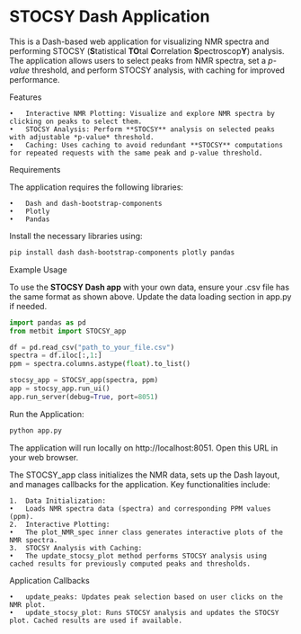 # **STOCSY Dash Application**

This is a Dash-based web application for visualizing NMR spectra and performing STOCSY (**S**tatistical **TO**tal **C**orrelation **S**pectroscop**Y**) analysis. The application allows users to select peaks from NMR spectra, set a *p-value* threshold, and perform STOCSY analysis, with caching for improved performance.

Features

	•	Interactive NMR Plotting: Visualize and explore NMR spectra by clicking on peaks to select them.
	•	STOCSY Analysis: Perform **STOCSY** analysis on selected peaks with adjustable *p-value* threshold.
	•	Caching: Uses caching to avoid redundant **STOCSY** computations for repeated requests with the same peak and p-value threshold.

Requirements

The application requires the following libraries:

	•	Dash and dash-bootstrap-components
	•	Plotly
	•	Pandas

Install the necessary libraries using:

```bash
pip install dash dash-bootstrap-components plotly pandas
```
Example Usage

To use the **STOCSY Dash app** with your own data, ensure your .csv file has the same format as shown above. Update the data loading section in app.py if needed.

```python
import pandas as pd
from metbit import STOCSY_app

df = pd.read_csv("path_to_your_file.csv")
spectra = df.iloc[:,1:]
ppm = spectra.columns.astype(float).to_list()

stocsy_app = STOCSY_app(spectra, ppm)
app = stocsy_app.run_ui()
app.run_server(debug=True, port=8051)
```

Run the Application:

```bash
python app.py
```

The application will run locally on http://localhost:8051. Open this URL in your web browser.

The STOCSY_app class initializes the NMR data, sets up the Dash layout, and manages callbacks for the application. Key functionalities include:

	1.	Data Initialization:
	•	Loads NMR spectra data (spectra) and corresponding PPM values (ppm).
	2.	Interactive Plotting:
	•	The plot_NMR_spec inner class generates interactive plots of the NMR spectra.
	3.	STOCSY Analysis with Caching:
	•	The update_stocsy_plot method performs STOCSY analysis using cached results for previously computed peaks and thresholds.

Application Callbacks

	•	update_peaks: Updates peak selection based on user clicks on the NMR plot.
	•	update_stocsy_plot: Runs STOCSY analysis and updates the STOCSY plot. Cached results are used if available.

